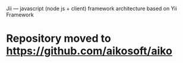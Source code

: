 Jii — javascript (node js + client) framework architecture based on Yii Framework


Repository moved to https://github.com/aikosoft/aiko
===
